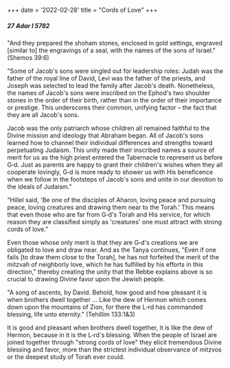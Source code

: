 +++
date = '2022-02-28'
title = "Cords of Love"
+++

##### 27 Adar I 5782

"And they prepared the shoham stones, enclosed in gold settings, engraved [similar to] the engravings of a seal, with the names of the sons of Israel." (Shemos 39:6)

"Some of Jacob's sons were singled out for leadership roles: Judah was the father of the royal line of David, Levi was the father of the priests, and Joseph was selected to lead the family after Jacob's death. Nonetheless, the names of Jacob's sons were inscribed on the Ephod's two shoulder stones in the order of their birth, rather than in the order of their importance or prestige. This underscores their common, unifying factor – the fact that they are all Jacob's sons.

Jacob was the only patriarch whose children all remained faithful to the Divine mission and ideology that Abraham began. All of Jacob's sons learned how to channel their individual differences and strengths toward perpetuating Judaism. This unity made their inscribed names a source of merit for us as the high priest entered the Tabernacle to represent us before G‑d. Just as parents are happy to grant their children's wishes when they all cooperate lovingly, G‑d is more ready to shower us with His beneficence when we follow in the footsteps of Jacob's sons and unite in our devotion to the ideals of Judaism."

"Hillel said, 'Be one of the disciples of Aharon, loving peace and pursuing peace, loving creatures and drawing them near to the Torah.' This means that even those who are far from G‑d's Torah and His service, for which reason they are classified simply as 'creatures' one must attract with strong cords of love."

Even those whose only merit is that they are G‑d's creations we are obligated to love and draw near. And as the Tanya continues, "Even if one fails [to draw them close to the Torah], he has not forfeited the merit of the mitzvah of neighborly love, which he has fulfilled by his efforts in this direction," thereby creating the unity that the Rebbe explains above is so crucial to drawing Divine favor upon the Jewish people.

"A song of ascents, by David. Behold, how good and how pleasant it is when brothers dwell together ... Like the dew of Hermon which comes down upon the mountains of Zion, for there the L‑rd has commanded blessing, life unto eternity." (Tehillim 133:1&3)

It is good and pleasant when brothers dwell together, it is like the dew of Hermon, because in it is the L‑rd's blessing. When the people of Israel are joined together through "strong cords of love" they elicit tremendous Divine blessing and favor, more than the strictest individual observance of mitzvos or the deepest study of Torah ever could.
